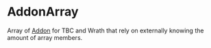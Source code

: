 # AddonArray

Array of [Addon](../docs/addon.md) for TBC and Wrath that rely on externally knowing the amount of array members. 
